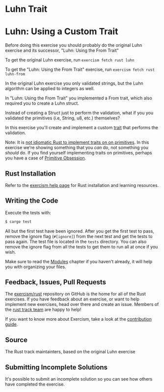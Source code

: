 # Luhn Trait

# Luhn: Using a Custom Trait

Before doing this exercise you should probably do the original Luhn exercise and its successor, "Luhn: Using the From Trait"

To get the original Luhn exercise, run `exercism fetch rust luhn`

To get the "Luhn: Using the From Trait" exercise, run `exercism fetch rust luhn-from`

In the original Luhn exercise you only validated strings, but the Luhn algorithm can be applied to integers as well.

In "Luhn: Using the From Trait" you implemented a From trait, which also required you to create a Luhn struct.

Instead of creating a Struct just to perform the validation, what if you you validated the primitives (i.e, String, u8, etc.) themselves?

In this exercise you'll create and implement a custom [trait](https://doc.rust-lang.org/book/second-edition/ch10-02-traits.html) that performs the validation.

Note: It is [not idiomatic Rust to implement traits on on primitives](https://doc.rust-lang.org/book/second-edition/ch10-02-traits.html#implementing-a-trait-on-a-type). In this exercise we're showing something that you _can_ do, not something you _should_ do. If you find yourself implementing traits on primitives, perhaps you have a case of [Primitive Obsession](http://wiki.c2.com/?PrimitiveObsession).

## Rust Installation

Refer to the [exercism help page][help-page] for Rust installation and learning
resources.

## Writing the Code

Execute the tests with:

```bash
$ cargo test
```

All but the first test have been ignored.  After you get the first test to
pass, remove the ignore flag (`#[ignore]`) from the next test and get the tests
to pass again.  The test file is located in the `tests` directory.   You can
also remove the ignore flag from all the tests to get them to run all at once
if you wish.

Make sure to read the [Modules](https://doc.rust-lang.org/book/second-edition/ch07-00-modules.html) chapter if you
haven't already, it will help you with organizing your files.

## Feedback, Issues, Pull Requests

The [exercism/rust](https://github.com/exercism/rust) repository on GitHub is the home for all of the Rust exercises. If you have feedback about an exercise, or want to help implement new exercises, head over there and create an issue. Members of the [rust track team](https://github.com/orgs/exercism/teams/rust) are happy to help!

If you want to know more about Exercism, take a look at the [contribution guide](https://github.com/exercism/docs/blob/master/contributing-to-language-tracks/README.md).

[help-page]: http://exercism.io/languages/rust
[modules]: https://doc.rust-lang.org/book/second-edition/ch07-00-modules.html
[cargo]: https://doc.rust-lang.org/book/second-edition/ch14-00-more-about-cargo.html

## Source

The Rust track maintainters, based on the original Luhn exercise

## Submitting Incomplete Solutions
It's possible to submit an incomplete solution so you can see how others have completed the exercise.

